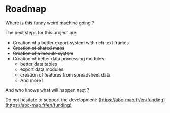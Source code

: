 # Roadmap

Where is this funny weird machine going ?

The next steps for this project are:

- ~~Creation of a better export system with rich text frames~~
- ~~Creation of shared maps~~
- ~~Creation of a module system~~
- Creation of better data processing modules:
  - better data tables
  - export data modules
  - creation of features from spreadsheet data
  - And more !

And who knows what will happen next ?

Do not hesitate to support the development: [https://abc-map.fr/en/funding](https://abc-map.fr/en/funding)
